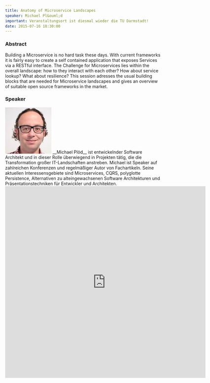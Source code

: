 ```yaml
---
title: Anatomy of Microservice Landscapes
speaker: Michael Pl&ouml;d
important: Veranstaltungsort ist diesmal wieder die TU Darmstadt!
date: 2015-07-16 18:30:00
---
```


### Abstract

Building a Microservice is no hard task these days. With current frameworks it is fairly easy to create a self contained application that exposes Services via a RESTful interface. The Challenge for Microservices lies within the overall landscape: how to they interact with each other? How about service lookup? What about resilience? This session adresses the usual building blocks that are needed for Microservice landscapes and gives an overview of suitable open source frameworks in the market.

### Speaker

<img src="/images/speaker/michael_ploed.jpg" class="speakerpic"/>
__Michael Plöd__ ist entwickelnder Software Architekt und in dieser Rolle überwiegend in Projekten tätig, die die Transformation großer IT-Landschaften anstreben. Michael ist Speaker auf zahlreichen Konferenzen und regelmäßiger Autor von Fachartikeln. Seine aktuellen Interessensgebiete sind Microservices, CQRS, polyglotte Persistence, Alternativen zu alteingewachsenen Software Architekturen und Präsentationstechniken für Entwickler und Architekten.

<iframe src="https://docs.google.com/forms/d/1_Xl8HY25wuCJARzb47H2xPi8PUI4Mjf26NUq3OJ7iNU/viewform?embedded=true" frameborder="0" width="650" height="620" marginheight="0" marginwidth="0"></iframe>
